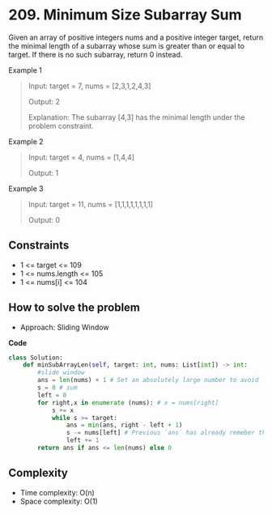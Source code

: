 # 209. Minimum Size Subarray Sum
<Badge type="warning" text="Medium" />[<Badge type="info" text="LeetCode" />](https://leetcode.com/problems/minimum-size-subarray-sum/)

Given an array of positive integers nums and a positive integer target, return the minimal length of a subarray whose sum is greater than or equal to target. If there is no such subarray, return 0 instead.

Example 1
> Input: target = 7, nums = [2,3,1,2,4,3]
>
> Output: 2
>
> Explanation: The subarray [4,3] has the minimal length under the problem constraint.

Example 2
> Input: target = 4, nums = [1,4,4]
>
> Output: 1

Example 3
> Input: target = 11, nums = [1,1,1,1,1,1,1,1]
>
> Output: 0

## Constraints
- 1 <= target <= 109
- 1 <= nums.length <= 105
- 1 <= nums[i] <= 104

## How to solve the problem

- Approach: Sliding Window

**Code**

```Python
class Solution:
    def minSubArrayLen(self, target: int, nums: List[int]) -> int:
        #slide window
        ans = len(nums) + 1 # Set an absolutely large number to avoid `min`
        s = 0 # sum
        left = 0
        for right,x in enumerate (nums): # x = nums[right]
            s += x
            while s >= target:
                ans = min(ans, right - left + 1)
                s -= nums[left] # Previous `ans` has already remeber the answer, now remove the very left element to check whether the ans can be smaller 
                left += 1
        return ans if ans <= len(nums) else 0
```

## Complexity
- Time complexity: O(n)
- Space complexity: O(1) 